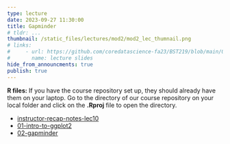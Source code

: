 ```yaml
---
type: lecture
date: 2023-09-27 11:30:00
title: Gapminder
# tldr: ...
thumbnail: /static_files/lectures/mod2/mod2_lec_thumnail.png
# links:
#     - url: https://github.com/coredatascience-fa23/BST219/blob/main/00_course_introduction/Lecture_01.pdf
#       name: lecture slides
hide_from_announcments: true
publish: true
---
```

**R files:**
If you have the course repository set up, they should already have them on your laptop. 
Go to the directory of our course repository on your local folder and click on the  **.Rproj** file to open the directory. 
- [instructor-recap-notes-lec10](https://github.com/coredatascience-fa23/BST219/blob/main/instructor_lecture-recap-notes/instructor_notes_lec10.R)
- [01-intro-to-ggplot2](https://github.com/coredatascience-fa23/BST219/blob/main/03_data_visualization/01-intro-to-ggplot2.Rmd)
- [02-gapminder](https://github.com/coredatascience-fa23/BST219/blob/main/03_data_visualization/02-gapminder.Rmd)
